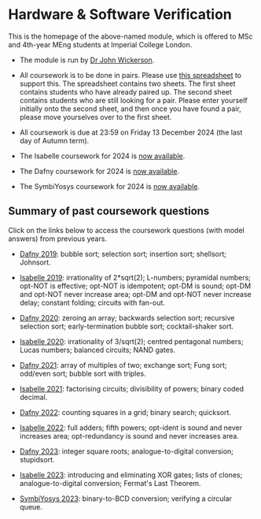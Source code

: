 # Hardware & Software Verification

This is the homepage of the above-named module, which is offered to MSc and 4th-year MEng students at Imperial College London.

* The module is run by [Dr John Wickerson](https://johnwickerson.github.io/).

* All coursework is to be done in pairs. Please use [this spreadsheet](https://imperiallondon-my.sharepoint.com/:x:/g/personal/jpw48_ic_ac_uk/EYhkiQ7Q0klGgtWs04hW5cQBj_gjm6j_AlP22WX10hh0Hw?e=ELeDnQ) to support this. The spreadsheet contains two sheets. The first sheet contains students who have already paired up. The second sheet contains students who are still looking for a pair. Please enter yourself initially onto the second sheet, and then once you have found a pair, please move yourselves over to the first sheet.

* All coursework is due at 23:59 on Friday 13 December 2024 (the last day of Autumn term).

* The Isabelle coursework for 2024 is [now available](isabelle/2024).

* The Dafny coursework for 2024 is [now available](dafny/2024).

* The SymbiYosys coursework for 2024 is [now available](yosys/2024).

## Summary of past coursework questions

Click on the links below to access the coursework questions (with model answers) from previous years.

- [Dafny 2019](dafny/2019): bubble sort; selection sort; insertion sort; shellsort; Johnsort.

- [Isabelle 2019](isabelle/2019): irrationality of 2*sqrt(2); L-numbers; pyramidal numbers; opt-NOT is effective; opt-NOT is idempotent; opt-DM is sound; opt-DM and opt-NOT never increase area; opt-DM and opt-NOT never increase delay; constant folding; circuits with fan-out.

- [Dafny 2020](dafny/2020): zeroing an array; backwards selection sort; recursive selection sort; early-termination bubble sort; cocktail-shaker sort.

- [Isabelle 2020](isabelle/2020): irrationality of 3/sqrt(2); centred pentagonal numbers; Lucas numbers; balanced circuits; NAND gates.

- [Dafny 2021](dafny/2021): array of multiples of two; exchange sort; Fung sort; odd/even sort; bubble sort with triples.

- [Isabelle 2021](isabelle/2021): factorising circuits; divisibility of powers; binary coded decimal.

- [Dafny 2022](dafny/2022): counting squares in a grid; binary search; quicksort.

- [Isabelle 2022](isabelle/2022): full adders; fifth powers; opt-ident is sound and never increases area; opt-redundancy is sound and never increases area.

- [Dafny 2023](dafny/2023): integer square roots; analogue-to-digital conversion; stupidsort.

- [Isabelle 2023](isabelle/2023): introducing and eliminating XOR gates; lists of clones; analogue-to-digital conversion; Fermat's Last Theorem.

- [SymbiYosys 2023](yosys/2023): binary-to-BCD conversion; verifying a circular queue.
